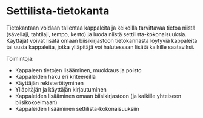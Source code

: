 # Settilista-tietokanta
Tietokantaan voidaan tallentaa kappaleita ja keikoilla tarvittavaa tietoa niistä (sävellaji, tahtilaji, tempo, kesto) 
ja luoda niistä settilista-kokonaisuuksia.
Käyttäjät voivat lisätä omaan biisikirjastoon tietokannasta löytyviä kappaleita tai uusia kappaleita, jotka ylläpitäjä voi
halutessaan lisätä kaikille saataviksi.

Toimintoja:
 * Kappaleen tietojen lisääminen, muokkaus ja poisto
 * Kappaleiden haku eri kriteereillä
 * Käyttäjän rekisteröityminen
 * Ylläpitäjän ja käyttäjän kirjautuminen
 * Kappaleiden lisääminen omaan biisikirjastoon (ja kaikille yhteiseen biisikokoelmaan)
 * Kappaleiden lisääminen settilista-kokonaisuuksiin
